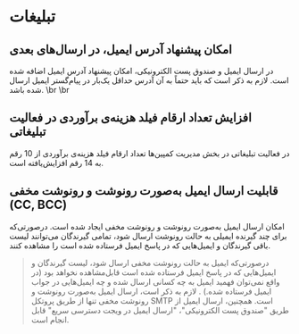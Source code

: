 # تبلیغات

## امکان پیشنهاد آدرس ایمیل، در ارسال‌های بعدی    
در ارسال ایمیل و صندوق پست الکترونیکی، امکان پیشنهاد آدرس ایمیل اضافه شده است. لازم به ذکر است که باید حتماً به آن آدرس حداقل یک‌بار در پیام‌گستر ایمیل ارسال شده باشد. \br
\br

## افزایش تعداد ارقام فیلد هزینه‌ی برآوردی در فعالیت تبلیغاتی 

در فعالیت تبلیغاتی در بخش مدیریت کمپین‌ها تعداد ارقام فیلد هزینه‌‌ی برآوردی از 10 رقم به 14 رقم افزایش‌یافته است.


## قابلیت ارسال ایمیل به‌صورت رونوشت و رونوشت مخفی (CC, BCC) 

امکان ارسال ایمیل به‌صورت رونوشت و رونوشت مخفی ایجاد شده است. درصورتی‌که برای چند گیرنده ایمیلی به حالت رونوشت ارسال شود، تمامی گیرندگان می‌توانند لیست باقی گیرندگان و ایمیل‌هایی که در پاسخ ایمیل فرستاده شده است را مشاهده کنند.  

> درصورتی‌که ایمیل به حالت رونوشت مخفی ارسال شود، لیست گیرندگان و ایمیل‌هایی که در پاسخ ایمیل فرستاده شده است قابل‌مشاهده نخواهد بود (در واقع نمی‌توان فهمید ایمیل به چه کسانی ارسال شده و چه ایمیل‌هایی در جواب ایمیل فرستاده شده.) . لازم به ذکر است، ارسال ایمیل به‌صورت رونوشت و رونوشت مخفی تنها از طریق پروتکل SMTP است. همچنین، ارسال ایمیل از طریق "صندوق پست الکترونیکی"، "ارسال ایمیل در ویجت دسترسی سریع" قابل انجام است.
